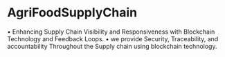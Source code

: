 # AgriFoodSupplyChain
• Enhancing Supply Chain Visibility and Responsiveness with Blockchain Technology and Feedback Loops. • we provide Security, Traceability, and accountability Throughout the Supply chain using blockchain technology.
